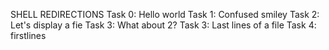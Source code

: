 SHELL REDIRECTIONS
Task 0: Hello world
Task 1: Confused smiley
Task 2: Let's display a fie
Task 3: What about 2?
Task 3: Last lines of a file
Task 4: firstlines
